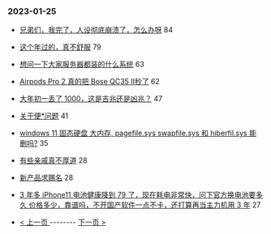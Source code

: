### 2023-01-25 
- [兄弟们，我完了，人设彻底崩溃了，怎么办呀](https://www.v2ex.com/t/910527) 84
- [这个年过的，真不舒服](https://www.v2ex.com/t/910529) 79
- [想问一下大家服务器都装的什么系统](https://www.v2ex.com/t/910554) 63
- [Airpods Pro 2 真的把 Bose QC35 Ⅱ秒了](https://www.v2ex.com/t/910502) 62
- [大年初一丢了 1000，这是吉兆还是凶兆？](https://www.v2ex.com/t/910487) 47
- [关于便*问题](https://www.v2ex.com/t/910519) 41
- [windows 11 固态硬盘 大内存, pagefile.sys swapfile.sys 和 hiberfil.sys 能删吗?](https://www.v2ex.com/t/910542) 35
- [有些亲戚真不厚道](https://www.v2ex.com/t/910481) 28
- [新产品求赐名](https://www.v2ex.com/t/910532) 28
- [3 年多 iPhone11 电池健康降到 79 了，现在耗电非常快，问下官方换电池要多久 价格多少，靠谱吗，不开国产软件一点不卡，还打算再当主力机用 3 年](https://www.v2ex.com/t/910561) 27 

- [ < 上一页 ](https://github.com/able8/v2ex-hot-record/blob/master/2023-01-24.md) -------- [ 下一页 > ](https://github.com/able8/v2ex-hot-record/blob/master/2023-01-26.md)